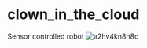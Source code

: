 clown_in_the_cloud
==================

Sensor controlled robot
![a2hv4kn8h8c](https://cloud.githubusercontent.com/assets/3748453/4690918/a7392da6-56ff-11e4-9e00-7f5038b2eff4.jpg)
